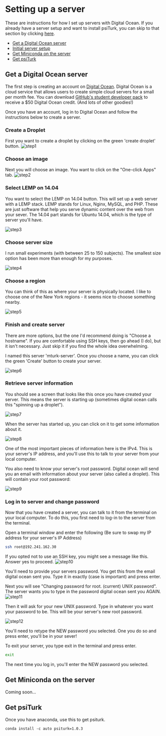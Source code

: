 # Setting up a server

These are instructions for how I set up servers with Digital Ocean.  If you already have a server setup and want to install psiTurk, you can skip to that section by clicking [here](#get-miniconda-on-the-sever).

- [Get a Digital Ocean server](#get-a-digital-ocean-server)
- [Initial server setup](#initial-server-setup)
- [Get Miniconda on the server](#get-miniconda-on-the-server)
- [Get psiTurk](#get-psiturk)

## Get a Digital Ocean server

The first step is creating an account on [Digital Ocean](https://www.digitalocean.com/).  Digital Ocean is a cloud service that allows users to create simple cloud servers for a small per month fee. You can download [GitHub's student developer pack](https://education.github.com/pack) to receive a $50 Digital Ocean credit. (And lots of other goodies!)

Once you have an account, log in to Digital Ocean and follow the instructions below to create a server.

### Create a Droplet

First you want to create a droplet by clicking on the green 'create droplet' button.
![step1](../static/images/step1-createdroplet.png)
### Choose an image

Next you will choose an image. You want to click on the "One-click Apps" tab.
![step2](../static/images/step2-chooseimage.png)

### Select LEMP on 14.04

You want to select the LEMP on 14.04 button.  This will set up a web server with a LEMP stack. LEMP stands for Linux, Nginx, MySQL, and PHP. These are just software that help you serve dynamic content over the web from your sever. The 14.04 part stands for Ubuntu 14.04, which is the type of server you'll have.

![step3](../static/images/step3-oneclicklemp.png)

### Choose server size

I run small experiments (with between 25 to 150 subjects). The smallest size option has been more than enough for my purposes.

![step4](../static/images/step4-choosesize.png)

### Choose a region

You can think of this as where your server is physically located. I like to choose one of the New York regions - it seems nice to choose something nearby.

![step5](../static/images/step5-chooseregion.png)

### Finish and create server

There are more options, but the one I'd recommend doing is "Choose a hostname".  If you are comfortable using SSH keys, then go ahead (I do), but it isn't necessary.  Just skip it if you find the whole idea overwhelming.

I named this server 'mturk-server'. Once you choose a name, you can click the green 'Create' button to create your server.

![step6](../static/images/step6-finalizeandcreate.png)

### Retrieve server information

You should see a screen that looks like this once you have created your server.  This means the server is starting up (sometimes digital ocean calls this "spinning up a droplet").

![step7](../static/images/step7-dropletspinningup.png)

When the server has started up, you can click on it to get some information about it.

![step8](../static/images/step8-servercreated.png)

One of the most important pieces of information here is the IPv4.  This is your server's IP address, and you'll use this to talk to your server from your local computer.

You also need to know your server's root password.  Digital ocean will send you an email with information about your server (also called a droplet). This will contain your root password:

![step9](../static/images/step9-checkemailpassword.png)

### Log in to server and change password

Now that you have created a server, you can talk to it from the terminal on your local computer. To do this, you first need to log-in to the server from the terminal.

Open a terminal window and enter the following (Be sure to swap my IP address for your server's IP Address)
```bash
ssh root@192.241.162.30
```

If you opted not to use an SSH key, you might see a message like this.  Answer yes to proceed.
![step10](../static/images/step10-connecttoserver.png)

You'll need to provide your servers password.  You get this from the email digital ocean sent you. Type it in exactly (case is important) and press enter.  

Next you will see "Changing password for root. (current) UNIX password".  The server wants you to type in the password digital ocean sent you AGAIN.  
![step11](../static/images/step11-changepassword.png)

Then it will ask for your new UNIX password.  Type in whatever you want your password to be.  This will be your server's new root password.

![step12](../static/images/step12-completepasswordchange.png)

You'll need to retype the NEW password you selected. One you do so and press enter, you'll be in your sever!

To exit your server, you type exit in the terminal and press enter.

```bash
exit
```  
The next time you log in, you'll enter the NEW password you selected.


## Get Miniconda on the server

Coming soon...

## Get psiTurk

Once you have anaconda, use this to get psiturk.

```
conda install -c auto psiturk=1.0.3
```
